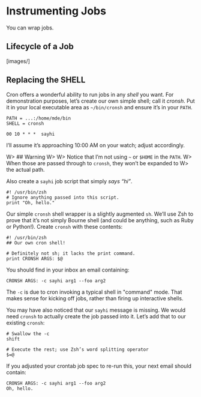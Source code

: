 # Instrumenting Jobs

You can wrap jobs.


## Lifecycle of a Job

[images/]

## Replacing the SHELL

Cron offers a wonderful ability to run jobs in any _shell_ you want. For
demonstration purposes, let’s create our own simple shell; call it _cronsh_.
Put it in your local executable area as `~/bin/cronsh` and ensure it’s in your
`PATH`.

    PATH = ...:/home/mde/bin
    SHELL = cronsh

    00 10 * * *  sayhi

I’ll assume it’s approaching 10:00 AM on your watch; adjust accordingly.

W> ## Warning
W>
W> Notice that I’m not using `~` or `$HOME` in the `PATH`.
W> When those are passed through to `cronsh`, they won’t be expanded to
W> the actual path.

Also create a `sayhi` job script that simply _says “hi”_.

    #! /usr/bin/zsh
    # Ignore anything passed into this script.
    print "Oh, hello."

Our simple `cronsh` shell wrapper is a slightly augmented `sh`. We’ll use Zsh
to prove that it’s not simply Bourne shell (and could be anything, such as
Ruby or Python!). Create `cronsh` with these contents:

    #! /usr/bin/zsh
    ## Our own cron shell!

    # Definitely not sh; it lacks the print command.
    print CRONSH ARGS: $@

You should find in your inbox an email containing:

    CRONSH ARGS: -c sayhi arg1 --foo arg2

The `-c` is due to cron invoking a typical shell in "command" mode. That makes
sense for kicking off jobs, rather than firing up interactive shells.

You may have also noticed that our `sayhi` message is missing. We would need
`cronsh` to actually create the job passed into it. Let’s add that to our
existing `cronsh`:

    # Swallow the -c
    shift

    # Execute the rest; use Zsh’s word splitting operator
    $=@

If you adjusted your crontab job spec to re-run this, your next email should
contain:

    CRONSH ARGS: -c sayhi arg1 --foo arg2
    Oh, hello.
